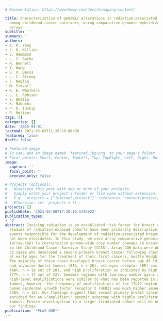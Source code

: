 ```yaml
---
# Documentation: https://wowchemy.com/docs/managing-content/

title: Characterization of genomic alterations in radiation-associated breast cancer
  among childhood cancer survivors, using comparative genomic hybridization (CGH)
  arrays
subtitle: ''
summary: ''
authors:
- X. R. Yang
- J. K. Killian
- S. Hammond
- L. S. Burke
- H. Bennett
- Y. Wang
- S. R. Davis
- L. C. Strong
- J. Neglia
- M. Stovall
- R. E. Weathers
- L. L. Robison
- S. Bhatia
- K. Mabuchi
- P. D. Inskip
- P. Meltzer
tags: []
categories: []
date: '2015-01-01'
lastmod: 2021-05-08T11:20:19-06:00
featured: false
draft: false

# Featured image
# To use, add an image named `featured.jpg/png` to your page's folder.
# Focal points: Smart, Center, TopLeft, Top, TopRight, Left, Right, BottomLeft, Bottom, BottomRight.
image:
  caption: ''
  focal_point: ''
  preview_only: false

# Projects (optional).
#   Associate this post with one or more of your projects.
#   Simply enter your project's folder or file name without extension.
#   E.g. `projects = ["internal-project"]` references `content/project/deep-learning/index.md`.
#   Otherwise, set `projects = []`.
projects: []
publishDate: '2021-05-08T17:20:19.574592Z'
publication_types:
- '2'
abstract: Ionizing radiation is an established risk factor for breast cancer. Epidemiologic
  studies of radiation-exposed cohorts have been primarily descriptive; molecular
  events responsible for the development of radiation-associated breast cancer have
  not been elucidated. In this study, we used array comparative genomic hybridization
  (array-CGH) to characterize genome-wide copy number changes in breast tumors collected
  in the Childhood Cancer Survivor Study (CCSS). Array-CGH data were obtained from
  32 cases who developed a second primary breast cancer following chest irradiation
  at early ages for the treatment of their first cancers, mostly Hodgkin lymphoma.
  The majority of these cases developed breast cancer before age 45 (91%, n = 29),
  had invasive ductal tumors (81%, n = 26), estrogen receptor (ER)-positive staining
  (68%, n = 19 out of 28), and high proliferation as indicated by high Ki-67 staining
  (77%, n = 17 out of 22). Genomic regions with low-copy number gains and losses and
  high-level amplifications were similar to what has been reported in sporadic breast
  tumors, however, the frequency of amplifications of the 17q12 region containing
  human epidermal growth factor receptor 2 (HER2) was much higher among CCSS cases
  (38%, n = 12). Our findings suggest that second primary breast cancers in CCSS were
  enriched for an \"amplifier\" genomic subgroup with highly proliferative breast
  tumors. Future investigation in a larger irradiated cohort will be needed to confirm
  our findings.
publication: '*PLoS ONE*'
---
```

